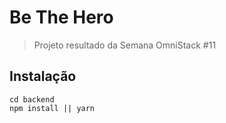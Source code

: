 # Be The Hero
> Projeto resultado da Semana OmniStack #11

## Instalação
```
cd backend
npm install || yarn
```